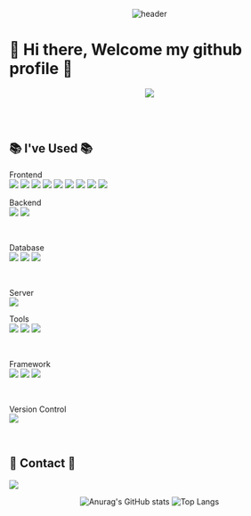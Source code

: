 <div align="center">
  
![header](https://capsule-render.vercel.app/api?type=Waving&color=timeGradient&animation=twinkling&text=Miihyunee's　Github)
  
</div>

# 👋 Hi there, Welcome my github profile 👋 


<p align="center">
<a href="https://hits.seeyoufarm.com"><img src="https://hits.seeyoufarm.com/api/count/incr/badge.svg?url=https%3A%2F%2Fgithub.com%2FMiihyunee%2Fhit-counter&count_bg=%23B287EA&title_bg=%23E1C4EE&icon=myspace.svg&icon_color=%23FFFFFF&title=hits&edge_flat=false"/></a>
</p>

<br><br>

## 📚 I've Used 📚
Frontend
<br>
<img src="https://img.shields.io/badge/HTML5-E34F26?style=for-the-badge&logo=HTML5&logoColor=white">
<img src="https://img.shields.io/badge/CSS3-1572B6?style=for-the-badge&logo=CSS3&logoColor=white">
<img src="https://img.shields.io/badge/JavaScript-F7DF1E?style=for-the-badge&logo=JavaScript&logoColor=black">
<img src="https://img.shields.io/badge/React-61DAFB?style=for-the-badge&logo=React&logoColor=black">
<img src="https://img.shields.io/badge/Bootstrap-7952B3?style=for-the-badge&logo=Bootstrap&logoColor=white">
<img src="https://img.shields.io/badge/JSON-000000?style=for-the-badge&logo=JSON&logoColor=white">
<img src="https://img.shields.io/badge/Android-34A853?style=for-the-badge&logo=Android&logoColor=white">
<img src="https://img.shields.io/badge/jQuery-0769AD?style=for-the-badge&logo=jQuery&logoColor=white">
<img src="https://img.shields.io/badge/Ajax-00758F?style=for-the-badge&logo=Ajax&logoColor=white">
<br>

Backend
<br>
<img src="https://img.shields.io/badge/Java-007396?style=for-the-badge&logo=Java&logoColor=white"/>
<img src="https://img.shields.io/badge/Python-3776AB?style=for-the-badge&logo=Python&logoColor=white"/>

<br>

Database
<br>
<img src="https://img.shields.io/badge/Oracle-F80000?style=for-the-badge&logo=Oracle&logoColor=white">
<img src="https://img.shields.io/badge/MySQL-4479A1?style=for-the-badge&logo=MySQL&logoColor=white">
<img src="https://img.shields.io/badge/MariaDB-003545?style=for-the-badge&logo=MariaDB&logoColor=white">

<br>

Server
<br>
<img src="https://img.shields.io/badge/Apache Tomcat-F8DC75?style=for-the-badge&logo=ApacheTomcat&logoColor=white">

Tools
<br>
<img src="https://img.shields.io/badge/Eclipse-2C2255?style=for-the-badge&logo=Eclipse%20IDE&logoColor=white">
<img src="https://img.shields.io/badge/Android Studio-3DDC84?style=for-the-badge&logo=AndroidStudio&logoColor=white">
<img src="https://img.shields.io/badge/Visual Studio Code-007ACC?style=for-the-badge&logo=VisualStudioCode&logoColor=white">

<br>

Framework
<br>
<img src="https://img.shields.io/badge/Spring-6DB33F?style=for-the-badge&logo=Spring&logoColor=white">
<img src="https://img.shields.io/badge/Spring Boot-6DB33F?style=for-the-badge&logo=SpringBoot&logoColor=white">
<img src="https://img.shields.io/badge/Spring Security-6DB33F?style=for-the-badge&logo=SpringSecurity&logoColor=white">

<br>

Version Control
<br>
<img src="https://img.shields.io/badge/Github-181717?style=for-the-badge&logo=github&logoColor=white">








<br>

## 📧 Contact 📧
<img src="https://img.shields.io/badge/GMail-EA4335?style=for-the-badge&logo=GMail&logoColor=white">


<div align="center">
  
<!-- Stats -->
![Anurag's GitHub stats](https://github-readme-stats.vercel.app/api?username=Miihyunee&show_icons=true&theme=buefy)
![Top Langs](https://github-readme-stats.vercel.app/api/top-langs/?username=Miihyunee&layout=compact&theme=buefy)
</div>

<!--
**Miihyunee/Miihyunee** is a ✨ _special_ ✨ repository because its `README.md` (this file) appears on your GitHub profile.

Here are some ideas to get you started:

- 🔭 I’m currently working on ...
- 🌱 I’m currently learning ...
- 👯 I’m looking to collaborate on ...
- 🤔 I’m looking for help with ...
- 💬 Ask me about ...
- 📫 How to reach me: ...
- 😄 Pronouns: ...
- ⚡ Fun fact: ...
-->


